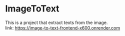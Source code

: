 # ImageToText
This is a project that extract texts from the image.  
link: https://image-to-text-frontend-x600.onrender.com
